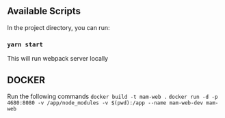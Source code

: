 ## Available Scripts

In the project directory, you can run:

### `yarn start`

This will run webpack server locally

## DOCKER
Run the following commands
`docker build -t mam-web .`
`docker run -d -p 4680:8080 -v /app/node_modules -v $(pwd):/app --name mam-web-dev mam-web`
